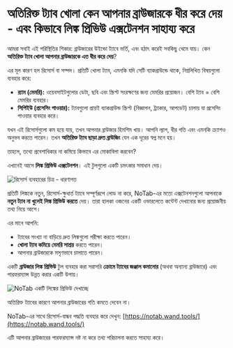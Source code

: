 # অতিরিক্ত ট্যাব খোলা কেন আপনার ব্রাউজারকে ধীর করে দেয় - এবং কিভাবে লিঙ্ক প্রিভিউ এক্সটেনশন সাহায্য করে

আমরা সবাই এই পরিস্থিতির শিকার: ব্রাউজারের উইন্ডো ট্যাবে ভর্তি, এবং হঠাৎ করেই সবকিছু থেমে যায়। কেন **অতিরিক্ত ট্যাব খোলা আপনার ব্রাউজারকে এত ধীর করে দেয়**?

এর মূল কারণ হল রিসোর্স বা সম্পদ। প্রতিটি খোলা ট্যাব, এমনকি যদি সেটি ব্যাকগ্রাউন্ডে থাকে, নিম্নলিখিত বিষয়গুলো ব্যবহার করে:

*   **র‍্যাম (মেমরি):** ওয়েবসাইটগুলোর ডেটা, ছবি এবং স্ক্রিপ্ট সংরক্ষণের জন্য মেমরির প্রয়োজন। বেশি ট্যাব = বেশি মেমরির ব্যবহার।
*   **সিপিইউ (প্রসেসিং পাওয়ার):** ট্যাবগুলো প্রায়ই ব্যাকগ্রাউন্ড স্ক্রিপ্ট (বিজ্ঞাপন, ট্র্যাকার, আপডেট) চালায় যা প্রসেসিং পাওয়ার ব্যবহার করে।

যখন এই রিসোর্সগুলো কম হয়ে যায়, তখন আপনার ব্রাউজার হিমশিম খায়। আপনি ল্যাগ, ধীর গতি এবং এমনকি ক্র্যাশও অনুভব করতে পারেন। তখন **অতিরিক্ত ট্যাব ছাড়া দ্রুত ব্রাউজিং** যেন এক দূরের স্বপ্ন মনে হয়।

তাহলে, তথ্যে প্রবেশাধিকার না কমিয়ে কিভাবে এর মোকাবিলা করবেন?

এখানেই আসে **লিঙ্ক প্রিভিউ এক্সটেনশন**। এই টুলগুলো একটি চমৎকার সমাধান দেয়।

![রিসোর্স ব্যবহারের চিত্র - ধারণাগত](images/notab1.png) <!-- এর জন্য সরাসরি ছবি খুঁজে পাওয়া কঠিন হতে পারে, একটি স্থানধারক ধারণা ব্যবহার করা হল -->

প্রতিটি লিঙ্ককে নতুন, রিসোর্স-ক্ষুধার্ত ট্যাবে সম্পূর্ণরূপে লোড না করে, NoTab-এর মতো এক্সটেনশনগুলো আপনাকে **নতুন ট্যাব না খুলেই লিঙ্ক প্রিভিউ করতে** দেয়। তারা হালকা ওজনের একটি ওভারলেতে কন্টেন্ট দেখানোর জন্য প্রয়োজনীয় তথ্য নিয়ে আসে।

এর মানে আপনি:
*   ট্যাবের সংখ্যা না বাড়িয়ে দ্রুত লিঙ্কগুলো পরীক্ষা করতে পারেন।
*   **খোলা ট্যাব কমিয়ে মেমরি সাশ্রয়** করতে পারেন।
*   আপনার ব্রাউজারকে মসৃণভাবে চালাতে পারেন।

একটি **ব্রাউজার লিঙ্ক প্রিভিউ** টুল ব্যবহার করা সরাসরি **ক্রোমে ট্যাবের জঞ্জাল কমানোর** (অথবা অন্যান্য ব্রাউজারে) এবং পারফরম্যান্স উন্নত করার একটি উপায়।

![NoTab একটি লিঙ্কের প্রিভিউ দেখাচ্ছে](images/notab2.png)

অতিরিক্ত ট্যাবের কারণে আপনার ব্রাউজারের গতি কমতে দেবেন না।

NoTab-এর সাথে রিসোর্স-বান্ধব পদ্ধতি ব্যবহার করে দেখুন: [https://notab.wand.tools/](https://notab.wand.tools/)

এটি আপনার ব্রাউজারের পারফরম্যান্স নষ্ট না করে তথ্য পরিচালনা করতে সাহায্য করে।
